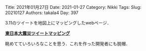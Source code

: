 ﻿Title: 2021年01月27日
Date: 2021-01-27
Category: Nikki
Tags: 
Slug: 20210127
Authors: takala4
Day: 397




3.11のツイートを地図上にマッピングしたwebページ．



**[東日本大震災ツイートマッピング](https://tweet.mapping.jp/)**



眺めてていろいろなことを思う．これを作った開発者にも脱帽．